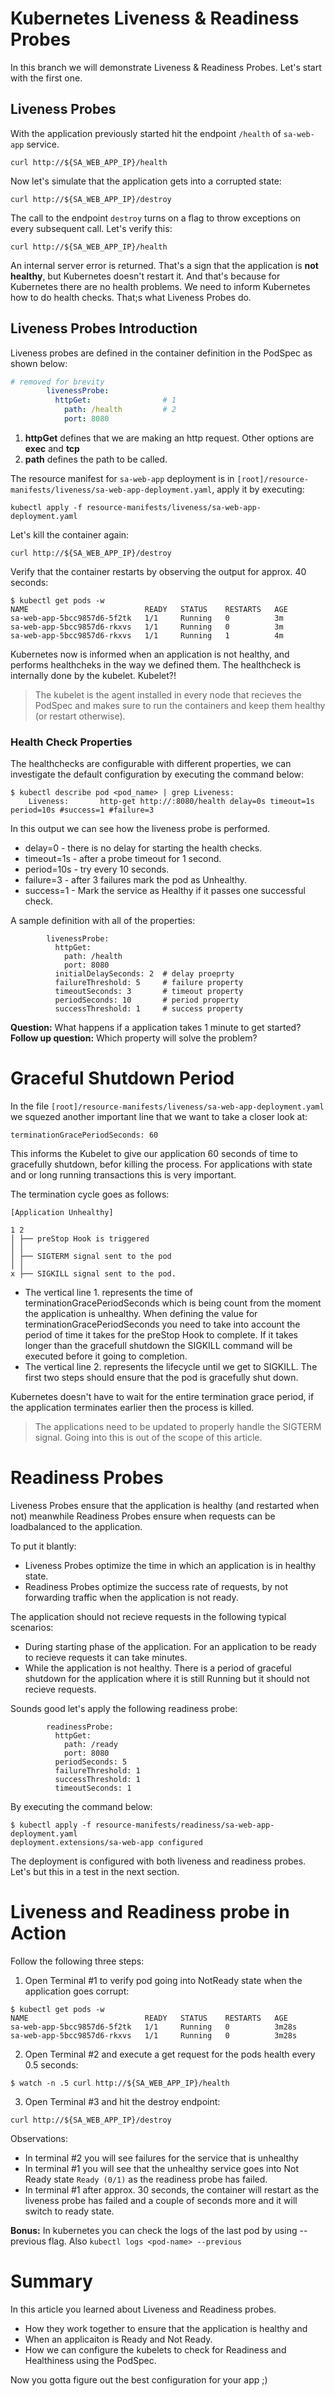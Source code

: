 # Kubernetes Liveness & Readiness Probes

In this branch we will demonstrate Liveness & Readiness Probes. Let's start with the first one.

## Liveness Probes

With the application previously started hit the endpoint `/health` of `sa-web-app` service.

```
curl http://${SA_WEB_APP_IP}/health
```
Now let's simulate that the application gets into a corrupted state:

```
curl http://${SA_WEB_APP_IP}/destroy
```

The call to the endpoint `destroy` turns on a flag to throw exceptions on every subsequent call. Let's verify this:

```
curl http://${SA_WEB_APP_IP}/health
```
An internal server error is returned. That's a sign that the application is **not healthy**, but Kubernetes doesn't restart it. And that's because for Kubernetes there are no health problems. We need to inform Kubernetes how to do health checks. That;s what Liveness Probes do.

## Liveness Probes Introduction 
Liveness probes are defined in the container definition in the PodSpec as shown below:

```yaml
# removed for brevity
        livenessProbe: 
          httpGet:                # 1
            path: /health         # 2
            port: 8080      
```

1. **httpGet** defines that we are making an http request. Other options are **exec** and **tcp**
2. **path** defines the path to be called.

The resource manifest for `sa-web-app` deployment is in `[root]/resource-manifests/liveness/sa-web-app-deployment.yaml`, apply it by executing:

```
kubectl apply -f resource-manifests/liveness/sa-web-app-deployment.yaml
```

Let's kill the container again:

```
curl http://${SA_WEB_APP_IP}/destroy
```

Verify that the container restarts by observing the output for approx. 40 seconds:

```
$ kubectl get pods -w
NAME                          READY   STATUS    RESTARTS   AGE
sa-web-app-5bcc9857d6-5f2tk   1/1     Running   0          3m
sa-web-app-5bcc9857d6-rkxvs   1/1     Running   0          3m
sa-web-app-5bcc9857d6-rkxvs   1/1     Running   1          4m
```

Kubernetes now is informed when an application is not healthy, and performs healthcheks in the way we defined them. The healthcheck is internally done by the kubelet. Kubelet?!

> The kubelet is the agent installed in every node that recieves the PodSpec and makes sure to run the containers and keep them healthy (or restart otherwise).

### Health Check Properties
The healthchecks are configurable with different properties, we can investigate the default configuration by executing the command below:

```
$ kubectl describe pod <pod_name> | grep Liveness:
    Liveness:       http-get http://:8080/health delay=0s timeout=1s period=10s #success=1 #failure=3
```
In this output we can see how the liveness probe is performed.
* delay=0 - there is no delay for starting the health checks.
* timeout=1s - after a probe timeout for 1 second.
* period=10s - try every 10 seconds.
* failure=3 - after 3 failures mark the pod as Unhealthy.
* success=1 - Mark the service as Healthy if it passes one successful check.

A sample definition with all of the properties:
```
        livenessProbe:
          httpGet:
            path: /health
            port: 8080
          initialDelaySeconds: 2  # delay proeprty
          failureThreshold: 5     # failure property
          timeoutSeconds: 3       # timeout property
          periodSeconds: 10       # period property
          successThreshold: 1     # success property
```

**Question:** What happens if a application takes 1 minute to get started? 
**Follow up question:** Which property will solve the problem?

# Graceful Shutdown Period

In the file `[root]/resource-manifests/liveness/sa-web-app-deployment.yaml` we squezed another important line that we want to take a closer look at:

```
terminationGracePeriodSeconds: 60
```

This informs the Kubelet to give our application 60 seconds of time to gracefully shutdown, befor killing the process. 
For applications with state and or long running transactions this is very important.

The termination cycle goes as follows:
```
[Application Unhealthy]

1 2
│ ├── preStop Hook is triggered
│ │
│ ├── SIGTERM signal sent to the pod
│ │
x ├── SIGKILL signal sent to the pod.
```

* The vertical line 1. represents the time of terminationGracePeriodSeconds which is being count from the moment the application is unhealthy. When defining the value for terminationGracePeriodSeconds you need to take into account the period of time it takes for the preStop Hook to complete. If it takes longer than the gracefull shutdown the SIGKILL command will be executed before it going to completion.
* The vertical line 2. represents the lifecycle until we get to SIGKILL. The first two steps should ensure that the pod is gracefully shut down.

Kubernetes doesn't have to wait for the entire termination grace period, if the application terminates earlier then the process is killed.

> The applications need to be updated to properly handle the SIGTERM signal. Going into this is out of the scope of this article.

# Readiness Probes
Liveness Probes ensure that the application is healthy (and restarted when not) meanwhile Readiness Probes ensure when requests can be loadbalanced to the application.

To put it blantly: 
- Liveness Probes optimize the time in which an application is in healthy state.
- Readiness Probes optimize the success rate of requests, by not forwarding traffic when the application is not ready.

The application should not recieve requests in the following typical scenarios: 
* During starting phase of the application. For an application to be ready to recieve requests it can take minutes. 
* While the application is not healthy. There is a period of graceful shutdown for the application where it is still Running but it should not recieve requests.

Sounds good let's apply the following readiness probe:

```
        readinessProbe:
          httpGet:  
            path: /ready
            port: 8080
          periodSeconds: 5
          failureThreshold: 1
          successThreshold: 1
          timeoutSeconds: 1
```

By executing the command below:
```
$ kubectl apply -f resource-manifests/readiness/sa-web-app-deployment.yaml 
deployment.extensions/sa-web-app configured
```

The deployment is configured with both liveness and readiness probes. Let's but this in a test in the next section.

# Liveness and Readiness probe in Action

Follow the following three steps:
1. Open Terminal #1 to verify pod going into NotReady state when the application goes corrupt:
```
$ kubectl get pods -w
NAME                          READY   STATUS    RESTARTS   AGE
sa-web-app-5bcc9857d6-5f2tk   1/1     Running   0          3m28s
sa-web-app-5bcc9857d6-rkxvs   1/1     Running   0          3m28s
```

2. Open Terminal #2 and execute a get request for the pods health every 0.5 seconds:
```
$ watch -n .5 curl http://${SA_WEB_APP_IP}/health
```

3. Open Terminal #3 and hit the destroy endpoint:
```
curl http://${SA_WEB_APP_IP}/destroy
```

Observations:
* In terminal #2 you will see failures for the service that is unhealthy
* In terminal #1 you will see that the unhealthy service goes into Not Ready state `Ready (0/1)` as the readiness probe has failed.
* In terminal #1 after approx. 30 seconds, the container will restart as the liveness probe has failed and a couple of seconds more and it will switch to ready state.

**Bonus:** In kubernetes you can check the logs of the last pod by using --previous flag. Also `kubectl logs <pod-name> --previous`

# Summary
In this article you learned about Liveness and Readiness probes. 
* How they work together to ensure that the application is healthy and 
* When an applicaiton is Ready and Not Ready.
* How we can configure the kubelets to check for Readiness and Healthiness using the PodSpec.

Now you gotta figure out the best configuration for your app ;)
